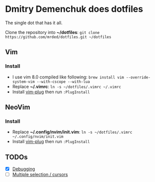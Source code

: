 # Dmitry Demenchuk does dotfiles
The single dot that has it all.

Clone the repository into **~/dotfiles**: `git clone https://github.com/mrded/dotfiles.git ~/dotfiles`

## Vim

### Install 
- I use vim 8.0 compiled like following: `brew install vim --override-system-vim --with-cscope --with-lua`
- Replace **~/.vimrc**: `ln -s ~/dotfiles/.vimrc ~/.vimrc`
- Install [vim-plug](https://github.com/junegunn/vim-plug) then run `:PlugInstall`

## NeoVim

### Install 
- Replace **~/.config/nvim/init.vim**: `ln -s ~/dotfiles/.vimrc ~/.config/nvim/init.vim`
- Install [vim-plug](https://github.com/junegunn/vim-plug) then run `:PlugInstall`

## TODOs
- [X] [Debugging](https://github.com/joonty/vdebug)
- [ ] [Multiple selection / cursors](https://github.com/terryma/vim-multiple-cursors)
